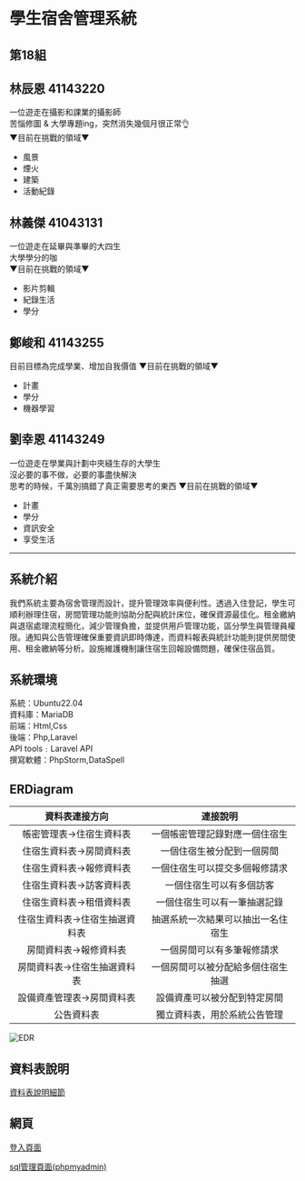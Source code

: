 # 學生宿舍管理系統
## 第18組
## 林辰恩 41143220
一位遊走在攝影和課業的攝影師  
苦惱修圖 & 大學專題ing，突然消失幾個月很正常👌  
 ▼目前在挑戰的領域▼  
- 風景  
- 煙火  
- 建築  
- 活動紀錄  


## 林義傑 41043131
一位遊走在延畢與準畢的大四生  
大學學分的咖  
 ▼目前在挑戰的領域▼  
- 影片剪輯  
- 紀錄生活
- 學分  

## 鄭峻和 41143255
目前目標為完成學業、增加自我價值
 ▼目前在挑戰的領域▼   
- 計畫
- 學分
- 機器學習


## 劉幸恩 41143249
一位遊走在學業與計劃中夾縫生存的大學生  
沒必要的事不做，必要的事盡快解決  
思考的時候，千萬別搞錯了真正需要思考的東西 
 ▼目前在挑戰的領域▼   
- 計畫
- 學分
- 資訊安全
- 享受生活
---
## 系統介紹
我們系統主要為宿舍管理而設計，提升管理效率與便利性。透過入住登記，學生可順利辦理住宿，房間管理功能則協助分配與統計床位，確保資源最佳化。租金繳納與退宿處理流程簡化，減少管理負擔，並提供用戶管理功能，區分學生與管理員權限。通知與公告管理確保重要資訊即時傳達，而資料報表與統計功能則提供房間使用、租金繳納等分析。設施維護機制讓住宿生回報設備問題，確保住宿品質。

## 系統環境
系統：Ubuntu22.04</br>
資料庫：MariaDB</br>
前端：Html,Css</br>
後端：Php,Laravel</br>
API tools﹕Laravel API</br>
撰寫軟體：PhpStorm,DataSpell</br>

## ERDiagram
|資料表連接方向|連接說明|
|:--:|:--:|
|帳密管理表->住宿生資料表|一個帳密管理記錄對應一個住宿生|
|住宿生資料表->房間資料表|一個住宿生被分配到一個房間|
|住宿生資料表->報修資料表|一個住宿生可以提交多個報修請求|
|住宿生資料表->訪客資料表|一個住宿生可以有多個訪客|
|住宿生資料表->租借資料表|一個住宿生可以有一筆抽選記錄|
|住宿生資料表->住宿生抽選資料表|抽選系統一次結果可以抽出一名住宿生|
|房間資料表->報修資料表|一個房間可以有多筆報修請求|
|房間資料表->住宿生抽選資料表|一個房間可以被分配給多個住宿生抽選|
|設備資產管理表->房間資料表|設備資產可以被分配到特定房間|
|公告資料表|獨立資料表，用於系統公告管理|


![EDR](https://github.com/user-attachments/assets/f8693b43-0178-4651-ab9a-17ad21de8761)


## 資料表說明

[資料表說明細節](sql/sql.md)

## 網頁

[登入頁面](http://140.130.34.68:11236)

[sql管理頁面(phpmyadmin)](http://140.130.34.68:11236/phpmyadmin/)


